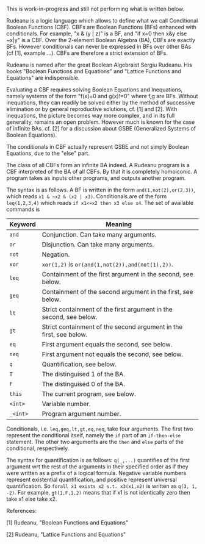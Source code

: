 This is work-in-progress and still not performing what is written below.

Rudeanu is a logic language which allows to define what we call Conditional
Boolean Functions (CBF). CBFs are Boolean Functions (BFs) enhanced with conditionals.
For example, "x & (y | z)" is a BF, and "if x=0 then x&y else ~x|y" is a CBF.
Over the 2-element Boolean Algebra (BA), CBFs are exactly BFs. However conditionals
can never be expressed in BFs over other BAs (cf [1], example ...). CBFs are
therefore a strict extension of BFs.

Rudeanu is named after the great Boolean Algebraist Sergiu Rudeanu. His books
"Boolean Functions and Equations" and "Lattice Functions and Equations" are
indispensible.

Evaluating a CBF requires solving Boolean Equations and Inequations, namely
systems of the form "f(x)=0 and g(x)!=0" where f,g are BFs. Without inequations,
they can readily be solved either by the method of successive elimination or by
general reproductive solutions, cf. [1] and [2]. With inequations, the picture
becomes way more complex, and in its full generality, remains an open problem.
However much is known for the case of infinite BAs. cf. [2] for a discussion
about GSBE (Generalized Systems of Boolean Equations).

The conditionals in CBF actually represent GSBE and not simply Boolean Equations,
due to the "else" part.

The class of all CBFs form an infinite BA indeed. A Rudeanu program is a CBF
interpreted of the BA of all CBFs. By that it is completely homoiconic. A program
takes as inputs other programs, and outputs another program.

The syntax is as follows. A BF is written in the form
`and(1,not(2),or(2,3))`, which reads `x1 & ~x2 & (x2 | x3)`. Conditionals
are of the form `leq(1,2,3,4)` which reads `if x1<=x2 then x3 else x4`. The
set of available commands is

Keyword | Meaning
---|---
`and`|Conjunction. Can take many arguments.
`or`|Disjunction. Can take many arguments.
`not`|Negation.
`xor`|`xor(1,2)` is `or(and(1,not(2)),and(not(1),2))`.
`leq`|Containment of the first argument in the second, see below.
`geq`|Containment of the second argument in the first, see below.
`lt`|Strict containment of the first argument in the second, see below.
`gt`|Strict containment of the second argument in the first, see below.
`eq`|First argument equals the second, see below.
`neq`|First argument not equals the second, see below.
`q`|Quantification, see below.
`T`|The distinguised 1 of the BA.
`F`|The distinguised 0 of the BA.
`this`|The current program, see below.
`<int>`|Variable number.
`_<int>`|Program argument number.

Conditionals, i.e. `leq,geq,lt,gt,eq,neq`, take four arguments. The first two
represent the conditional itself, namely the `if` part of an `if-then-else`
statement.  The other two arguments are the `then` and `else` parts of the
conditional, respectively.

The syntax for quantification is as follows: `q(_,...)` quantifies of the
first argument wrt the rest of the arguments in their specified order as if they
were written as a prefix of a logical formula. Negative variable numbers represent
existential quantification, and positive represent universal quantification.
So `forall x1 exists x2 s.t. x3(x1,x2)` is written as `q(3, 1, -2)`.  For example,
`gt(1,F,1,2)` means that if x1 is not identically zero then take x1 else take x2.

References:

[1] Rudeanu, "Boolean Functions and Equations"

[2] Rudeanu, "Lattice Functions and Equations"
